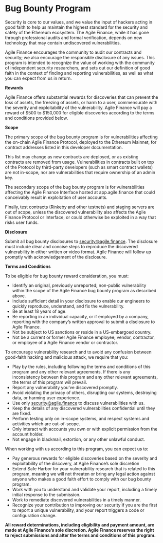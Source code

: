# Bug Bounty Program

Security is core to our values, and we value the input of hackers acting in good faith to help us maintain the highest standard for the security and safety of the Ethereum ecosystem. The Agile Finance, while it has gone through professional audits and formal verification, depends on new technology that may contain undiscovered vulnerabilities.

Agile Finance encourages the community to audit our contracts and security; we also encourage the responsible disclosure of any issues. This program is intended to recognize the value of working with the community of independent security researchers, and sets out our definition of good faith in the context of finding and reporting vulnerabilities, as well as what you can expect from us in return.

**Rewards**

Agile Finance offers substantial rewards for discoveries that can prevent the loss of assets, the freezing of assets, or harm to a user, commensurate with the severity and exploitability of the vulnerability. Agile Finance will pay a reward of $500 to $150,000 for eligible discoveries according to the terms and conditions provided below.

**Scope**

The primary scope of the bug bounty program is for vulnerabilities affecting the on-chain Agile Finance Protocol, deployed to the Ethereum Mainnet, for contract addresses listed in this developer documentation.

This list may change as new contracts are deployed, or as existing contracts are removed from usage. Vulnerabilities in contracts built on top of the Protocol by third-party developers \(such as smart contract wallets\) are not in-scope, nor are vulnerabilities that require ownership of an admin key.

The secondary scope of the bug bounty program is for vulnerabilities affecting the Agile Finance Interface hosted at app.agile.finance that could conceivably result in exploitation of user accounts.

Finally, test contracts \(Rinkeby and other testnets\) and staging servers are out of scope, unless the discovered vulnerability also affects the Agile Finance Protocol or Interface, or could otherwise be exploited in a way that risks user funds.

**Disclosure**

Submit all bug bounty disclosures to security@agile.finance. The disclosure must include clear and concise steps to reproduce the discovered vulnerability in either written or video format. Agile Finance will follow up promptly with acknowledgement of the disclosure.

**Terms and Conditions**

To be eligible for bug bounty reward consideration, you must:

* Identify an original, previously unreported, non-public vulnerability within the scope of the Agile Finance bug bounty program as described above.
* Include sufficient detail in your disclosure to enable our engineers to quickly reproduce, understand, and fix the vulnerability.
* Be at least 18 years of age.
* Be reporting in an individual capacity, or if employed by a company, reporting with the company’s written approval to submit a disclosure to Agile Finance.
* Not be subject to US sanctions or reside in a US-embargoed country.
* Not be a current or former Agile Finance employee, vendor, contractor, or employee of a Agile Finance vendor or contractor.

To encourage vulnerability research and to avoid any confusion between good-faith hacking and malicious attack, we require that you:

* Play by the rules, including following the terms and conditions of this program and any other relevant agreements. If there is any inconsistency between this program and any other relevant agreements, the terms of this program will prevail.
* Report any vulnerability you’ve discovered promptly.
* Avoid violating the privacy of others, disrupting our systems, destroying data, or harming user experience.
* Use only security@agile.finance to discuss vulnerabilities with us.
* Keep the details of any discovered vulnerabilities confidential until they are fixed.
* Perform testing only on in-scope systems, and respect systems and activities which are out-of-scope.
* Only interact with accounts you own or with explicit permission from the account holder.
* Not engage in blackmail, extortion, or any other unlawful conduct.

When working with us according to this program, you can expect us to:

* Pay generous rewards for eligible discoveries based on the severity and exploitability of the discovery, at Agile Finance’s sole discretion
* Extend Safe Harbor for your vulnerability research that is related to this program, meaning we will not threaten or bring any legal action against anyone who makes a good faith effort to comply with our bug bounty program.
* Work with you to understand and validate your report, including a timely initial response to the submission.
* Work to remediate discovered vulnerabilities in a timely manner.
* Recognize your contribution to improving our security if you are the first to report a unique vulnerability, and your report triggers a code or configuration change.

**All reward determinations, including eligibility and payment amount, are made at Agile Finance’s sole discretion. Agile Finance reserves the right to reject submissions and alter the terms and conditions of this program.**

